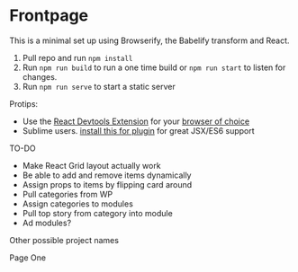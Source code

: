 # Frontpage

This is a minimal set up using Browserify, the Babelify transform and React.

1. Pull repo and run `npm install`
2. Run `npm run build` to run a one time build or `npm run start` to listen for changes.
3. Run `npm run serve` to start a static server

Protips:   
* Use the [React Devtools Extension](https://github.com/facebook/react-devtools) for your [browser of choice](https://chrome.google.com/webstore/detail/react-developer-tools/fmkadmapgofadopljbjfkapdkoienihi)
* Sublime users. [install this for plugin](https://github.com/babel/babel-sublime) for great JSX/ES6 support 


TO-DO

* Make React Grid layout actually work
* Be able to add and remove items dynamically
* Assign props to items by flipping card around
* Pull categories from WP
* Assign categories to modules
* Pull top story from category into module
* Ad modules?


Other possible project names

Page One